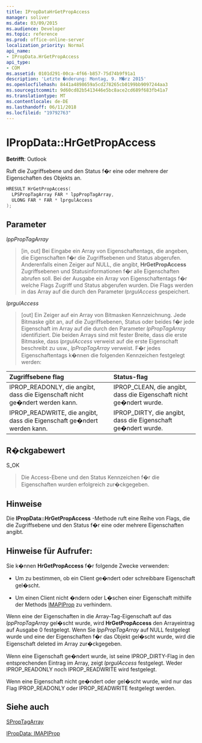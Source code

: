 ```yaml
---
title: IPropDataHrGetPropAccess
manager: soliver
ms.date: 03/09/2015
ms.audience: Developer
ms.topic: reference
ms.prod: office-online-server
localization_priority: Normal
api_name:
- IPropData.HrGetPropAccess
api_type:
- COM
ms.assetid: 0101d291-00ca-4f66-b857-75d74b9f91a1
description: 'Letzte �nderung: Montag, 9. M�rz 2015'
ms.openlocfilehash: 8441a4898659a5cd278265cb0199bb9097244aa3
ms.sourcegitcommit: 9d60cd82b5413446e5bc8ace2cd689f683fb41a7
ms.translationtype: MT
ms.contentlocale: de-DE
ms.lasthandoff: 06/11/2018
ms.locfileid: "19792763"
---
```

# <a name="ipropdatahrgetpropaccess"></a>IPropData::HrGetPropAccess

  
  
**Betrifft**: Outlook 
  
Ruft die Zugriffsebene und den Status f�r eine oder mehrere der Eigenschaften des Objekts an.
  
```cpp
HRESULT HrGetPropAccess(
  LPSPropTagArray FAR * lppPropTagArray,
  ULONG FAR * FAR * lprgulAccess
);
```

## <a name="parameters"></a>Parameter

 _lppPropTagArray_
  
> [in, out] Bei Eingabe ein Array von Eigenschaftentags, die angeben, die Eigenschaften f�r die Zugriffsebenen und Status abgerufen. Anderenfalls einen Zeiger auf NULL, die angibt, **HrGetPropAccess** Zugriffsebenen und Statusinformationen f�r alle Eigenschaften abrufen soll. Bei der Ausgabe ein Array von Eigenschaftentags f�r welche Flags Zugriff und Status abgerufen wurden. Die Flags werden in das Array auf die durch den Parameter  _lprgulAccess_ gespeichert. 
    
 _lprgulAccess_
  
> [out] Ein Zeiger auf ein Array von Bitmasken Kennzeichnung. Jede Bitmaske gibt an, auf die Zugriffsebenen, Status oder beides f�r jede Eigenschaft im Array auf die durch den Parameter  _lpPropTagArray_ identifiziert. Die beiden Arrays sind mit fester Breite, dass die erste Bitmaske, dass  _lprgulAccess_ verweist auf die erste Eigenschaft beschreibt zu usw.,  _lpPropTagArray_ verweist. F�r jedes Eigenschaftentags k�nnen die folgenden Kennzeichen festgelegt werden: 
    
|**Zugriffsebene flag**|**Status-flag**|
|:-----|:-----|
|IPROP_READONLY, die angibt, dass die Eigenschaft nicht ge�ndert werden kann.  <br/> |IPROP_CLEAN, die angibt, dass die Eigenschaft nicht ge�ndert wurde.  <br/> |
|IPROP_READWRITE, die angibt, dass die Eigenschaft ge�ndert werden kann.  <br/> |IPROP_DIRTY, die angibt, dass die Eigenschaft ge�ndert wurde.  <br/> |
   
## <a name="return-value"></a>R�ckgabewert

S_OK 
  
> Die Access-Ebene und den Status Kennzeichen f�r die Eigenschaften wurden erfolgreich zur�ckgegeben.
    
## <a name="remarks"></a>Hinweise

Die **IPropData::HrGetPropAccess** -Methode ruft eine Reihe von Flags, die die Zugriffsebene und den Status f�r eine oder mehrere Eigenschaften angibt. 
  
## <a name="notes-to-callers"></a>Hinweise für Aufrufer:

Sie k�nnen **HrGetPropAccess** f�r folgende Zwecke verwenden: 
  
- Um zu bestimmen, ob ein Client ge�ndert oder schreibbare Eigenschaft gel�scht.
    
- Um einen Client nicht �ndern oder L�schen einer Eigenschaft mithilfe der Methods [IMAPIProp](imapipropiunknown.md) zu verhindern. 
    
Wenn eine der Eigenschaften in die Array-Tag-Eigenschaft auf das  _lppPropTagArray_ gel�scht wurde, wird **HrGetPropAccess** den Arrayeintrag auf Ausgabe 0 festgelegt. Wenn Sie  _lppPropTagArray_ auf NULL festgelegt wurde und eine der Eigenschaften f�r das Objekt gel�scht wurde, wird die Eigenschaft deleted im Array zur�ckgegeben. 
  
Wenn eine Eigenschaft ge�ndert wurde, ist seine IPROP_DIRTY-Flag in den entsprechenden Eintrag im Array, zeigt  _lprgulAccess_ festgelegt. Weder IPROP_READONLY noch IPROP_READWRITE wird festgelegt. 
  
Wenn eine Eigenschaft nicht ge�ndert oder gel�scht wurde, wird nur das Flag IPROP_READONLY oder IPROP_READWRITE festgelegt werden. 
  
## <a name="see-also"></a>Siehe auch



[SPropTagArray](sproptagarray.md)
  
[IPropData: IMAPIProp](ipropdataimapiprop.md)

